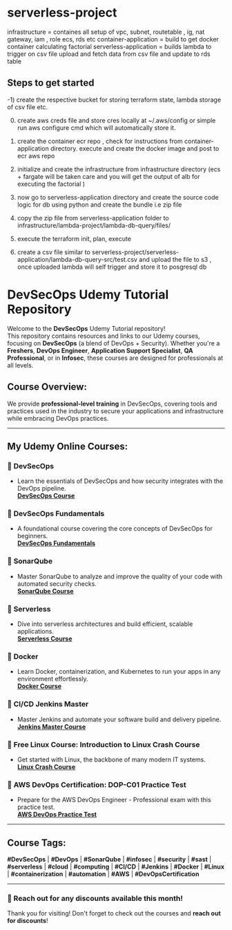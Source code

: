 # serverless-project
infrastructure = containes all setup of vpc, subnet, routetable , ig, nat gateway, iam , role ecs, rds etc
container-application = build to get docker container calculating factorial
serverless-application = builds lambda to trigger on csv file upload and fetch data from csv file and update to rds table

## Steps to get started ##

-1) create the respective bucket for storing terraform state, lambda storage of csv file etc.

0) create aws creds file and store cres locally at ~/.aws/config or simple run aws configure cmd which will automatically store it.

2) create the container ecr repo , check for instructions from container-application directory. execute and create the docker image and post to ecr aws repo
3) initialize and create the infrastructure from infrastructure directory (ecs + fargate will be taken care and you will get the output of alb for executing the factorial )
4) now go to serverless-application directory and create the source code logic for db using python and create the bundle i.e zip file
5) copy the zip file from serverless-application folder to infrastructure/lambda-project/lambda-db-query/files/
6) execute the terraform init, plan, execute
7) create a csv file similar to serverless-project/serverless-application/lambda-db-query-src/test.csv and upload the file to s3 , once uploaded lambda will self trigger and store it to posgresql db


# DevSecOps Udemy Tutorial Repository

Welcome to the **DevSecOps** Udemy Tutorial repository!  
This repository contains resources and links to our Udemy courses, focusing on **DevSecOps** (a blend of DevOps + Security). Whether you're a **Freshers**, **DevOps Engineer**, **Application Support Specialist**, **QA Professional**, or in **Infosec**, these courses are designed for professionals at all levels.

## Course Overview:
We provide **professional-level training** in DevSecOps, covering tools and practices used in the industry to secure your applications and infrastructure while embracing DevOps practices.


---

## My Udemy Online Courses:

### 🚀 **DevSecOps**
- Learn the essentials of DevSecOps and how security integrates with the DevOps pipeline.  
[**DevSecOps Course**](https://tinyurl.com/2p8dxbwn)

### 🚀 **DevSecOps Fundamentals**
- A foundational course covering the core concepts of DevSecOps for beginners.  
[**DevSecOps Fundamentals**](https://shorturl.at/H9kqG)

### 🚀 **SonarQube**
- Master SonarQube to analyze and improve the quality of your code with automated security checks.  
[**SonarQube Course**](https://tinyurl.com/mzfukn4p)

### 🚀 **Serverless**
- Dive into serverless architectures and build efficient, scalable applications.  
[**Serverless Course**](https://tinyurl.com/st5xde5z)

### 🚀 **Docker**
- Learn Docker, containerization, and Kubernetes to run your apps in any environment effortlessly.  
[**Docker Course**](https://tinyurl.com/2ffv8yjn)

### 🚀 **CI/CD Jenkins Master**
- Master Jenkins and automate your software build and delivery pipeline.  
[**Jenkins Master Course**](https://rb.gy/u0ygq)

### 🚀 **Free Linux Course: Introduction to Linux Crash Course**
- Get started with Linux, the backbone of many modern IT systems.  
[**Linux Crash Course**](https://www.udemy.com/course/introduction-to-linux-crash-course)

### 🚀 **AWS DevOps Certification: DOP-C01 Practice Test**
- Prepare for the AWS DevOps Engineer - Professional exam with this practice test.  
[**AWS DevOps Practice Test**](https://www.udemy.com/course/aws-devops-practice-test/?referralCode=D8209AD57D310A001C78)


---

## Course Tags:
**#DevSecOps** | **#DevOps** | **#SonarQube** | **#infosec** | **#security** | **#sast** | **#serverless** | **#cloud** | **#computing** | **#CI/CD** | **#Jenkins** | **#Docker** | **#Linux** | **#containerization** | **#automation** | **#AWS** | **#DevOpsCertification**

---

### 🚀 Reach out for any **discounts** available this month!

Thank you for visiting! Don't forget to check out the courses and **reach out for discounts**!
